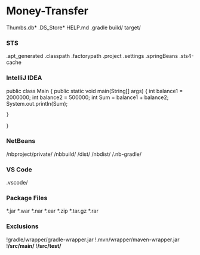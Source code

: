# Money-Transfer
Thumbs.db*
.DS_Store*
HELP.md
.gradle
build/
target/

### STS ###
.apt_generated
.classpath
.factorypath
.project
.settings
.springBeans
.sts4-cache

### IntelliJ IDEA ###
public class Main 
{
    public static void main(String[] args) 
    {
        int balance1 = 2000000;
        int balance2 = 500000;
        int Sum = balance1 + balance2;
        System.out.println(Sum);

    }
}


### NetBeans ###
/nbproject/private/
/nbbuild/
/dist/
/nbdist/
/.nb-gradle/

### VS Code ###
.vscode/

### Package Files ###
*.jar
*.war
*.nar
*.ear
*.zip
*.tar.gz
*.rar

### Exclusions ###
!gradle/wrapper/gradle-wrapper.jar
!.mvn/wrapper/maven-wrapper.jar
!**/src/main/**
!**/src/test/**
